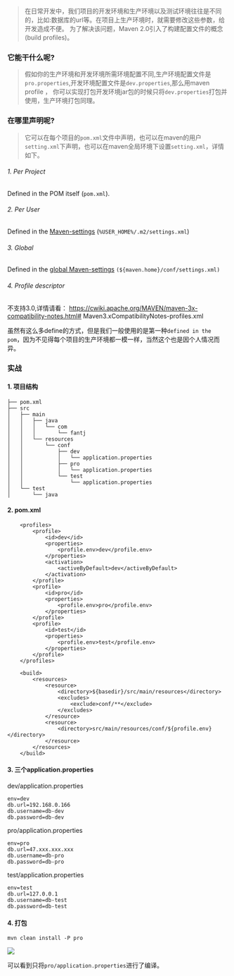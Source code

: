 >在日常开发中，我们项目的开发环境和生产环境以及测试环境往往是不同的，比如:数据库的url等。在项目上生产环境时，就需要修改这些参数，给开发造成不便。 为了解决该问题，Maven 2.0引入了构建配置文件的概念(build profiles)。

###   它能干什么呢?
>假如你的生产环境和开发环境所需环境配置不同,生产环境配置文件是`pro.properties`,开发环境配置文件是`dev.properties`,那么用maven profile ， 你可以实现打包开发环境jar包的时候只将`dev.properties`打包并使用，生产环境打包同理。
###   在哪里声明呢?
>它可以在每个项目的`pom.xml`文件中声明，也可以在maven的用户`setting.xml`下声明，也可以在maven全局环境下设置`setting.xml`，详情如下。

######   1. Per Project
 Defined in the POM itself (`pom.xml`).
######   2. Per User
Defined in the [Maven-settings](http://maven.apache.org/ref/current/maven-settings/settings.html) (`%USER_HOME%/.m2/settings.xml`)
######   3. Global
Defined in the [global Maven-settings](http://maven.apache.org/ref/current/maven-settings/settings.html) `(${maven.home}/conf/settings.xml)`
######   4. Profile descriptor
不支持3.0,详情请看： https://cwiki.apache.org/MAVEN/maven-3x-compatibility-notes.html# Maven3.xCompatibilityNotes-profiles.xml


虽然有这么多define的方式，但是我们一般使用的是第一种`defined in the pom`，因为不见得每个项目的生产环境都一模一样，当然这个也是因个人情况而异。

###   实战
####    1. 项目结构
```
├── pom.xml
├── src
│   ├── main
│   │   ├── java
│   │   │   └── com
│   │   │       └── fantj
│   │   └── resources
│   │       └── conf
│   │           ├── dev
│   │           │   └── application.properties
│   │           ├── pro
│   │           │   └── application.properties
│   │           └── test
│   │               └── application.properties
│   └── test
│       └── java
```
####    2. pom.xml 
```
    <profiles>
        <profile>
            <id>dev</id>
            <properties>
                <profile.env>dev</profile.env>
            </properties>
            <activation>
                <activeByDefault>dev</activeByDefault>
            </activation>
        </profile>
        <profile>
            <id>pro</id>
            <properties>
                <profile.env>pro</profile.env>
            </properties>
        </profile>
        <profile>
            <id>test</id>
            <properties>
                <profile.env>test</profile.env>
            </properties>
        </profile>
    </profiles>

    <build>
        <resources>
            <resource>
                <directory>${basedir}/src/main/resources</directory>
                <excludes>
                    <exclude>conf/**</exclude>
                </excludes>
            </resource>
            <resource>
                <directory>src/main/resources/conf/${profile.env}</directory>
            </resource>
        </resources>
    </build>
```

####    3. 三个application.properties
dev/application.properties
```
env=dev
db.url=192.168.0.166  
db.username=db-dev 
db.password=db-dev
```
pro/application.properties
```
env=pro
db.url=47.xxx.xxx.xxx  
db.username=db-pro
db.password=db-pro
```
test/application.properties
```
env=test
db.url=127.0.0.1 
db.username=db-test
db.password=db-test
```

####    4. 打包
```
mvn clean install -P pro
```
![](https://upload-images.jianshu.io/upload_images/5786888-0017cd1622283eac.png?imageMogr2/auto-orient/strip%7CimageView2/2/w/1240)

可以看到只将`pro/application.properties`进行了编译。
